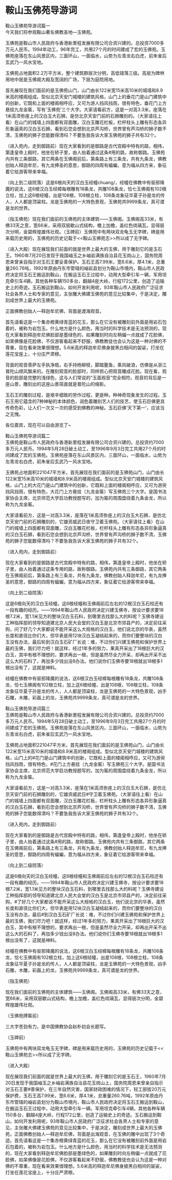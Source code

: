 # 鞍山玉佛苑导游词  
鞍山玉佛苑导游词篇一  
今天我们将参观鞍山著名佛教圣地—玉佛苑。  

玉佛苑是鞍山市人民政府与香港新里程发展有限公司合资兴建的。总投资7000多万元人民币。1994年动工，96年完工，共用27个月的时间建成了宏的玉佛苑。玉佛苑座落在东山风景区内，三面环山，一面临水，山势为左青龙右白虎，前朱雀后玄武乃一风水宝地。  

玉佛苑占地面积2.2万平方米，整个建筑群层次分明，高低错落三级。高层为碑林用地中层是玉佛阁大殿及宽阔的广场，下层为庭院用地。  

首先展现在我们面前的是玉佛苑山门，山门由长122米宽15米高10米的城墙和8.9米高的楼阁组成。型似北京天安门城楼的建筑风格，山门上的垂花门是山门建筑中的创新，它既和上面的楼阁相呼应，又可为游人挡风挡雨，很有特色，垂花门上方悬挂九龙金匾，写有‘玉佛苑’三个大字。大家请看前方，这是一对高3.3米，座落在1米高须弥座上的汉白玉大石狮，是仿北京天安门前的石狮雕刻的。（大家请往上看）在山门的城墙上四面都有双面雕，汉白玉雕花栏板，栏杆柱头上雕有形态各异形象逼真的汉白玉石狮，看到石您会想到北京芦沟桥，世界曾有芦沟桥的狮子数不清，玉佛苑的狮子您能数得清吗？不要急我告诉大家玉佛苑的狮子共有32个。  

（进入苑内，走到御路前）现在大家看到的是御路是古代宫殿中特有的路，相伟，第逢皇帝上殿时，他坐在轿子里，由人抬着通过这条#用的路，故称御路。玉佛苑内共有三条御路，其它两条在玉佛阁前后，第条路上有三条龙，共有九条龙，佛教创始人释迦牟尼，有九龙捧圣的意思，御路的四周有蝠蝙，意为福从四方来，象征着它给游客带来幸福。  

（向上到二级院落）这是6根向天的汉白玉经幢chuang/，经幢在佛教中有驱邪降魔的说法，这6根汉白玉经幛每根雕有18条龙，共雕108条龙，恰七玉佛阁有102根立柱，加上这6根经幢，出是108根，108根立柱，108条龙象征华夏子孙是龙的传人，人人都是顶粱柱。龙是玉佛苑的一大特色景观，玉佛苑共9999条龙，真可谓是龙的世界。  

（指玉佛苑）现在我们面前的玉佛苑的主体建筑――玉佛阁。玉佛阁高33米，有佛33天之意，宽66米，采用双层歇山式结构，檐上加檐，盖红色琉璃瓦，显得层次分明，金碧辉煌雄伟壮观。（玉碑前）玉佛苑中有两块双龙龟玉无字碑，碑是用来载历史用的，玉佛苑的历史记载于<<鞍山玉佛苑志>>所以成了无字碑。  

（进入大殿）现在展现我们前面的就是世界上最大的玉佛，用于雕刻它的是玉石王。1960年7月20日发现于我国岫玉之乡岫岩满族自治县花玉岗山上，国务院周恩来曾亲自指示对玉石王要妥善保护。玉石王高7.99米，宽6.6米，厚4.1米，总重量260.76吨，1992年原由丹东市管辖的岫岩县划分为鞍山市境内，鞍山市人民政府决定将玉石王搬运到鞍山，在搬运玉石王过程中，动用大型牵引车一辆，军用坦克牵引车4辆，其他各种车辆150多台，翻越4座大岭，行程172公里，创造了运输史上的奇迹。玉石搬运到鞍山，如何开发利用呢，93年鞍山市人民政府广泛征求社会各界人士和专家的意见，主张雕大佛建玉佛苑的意见比较集中，于是决定，雕刻成世界上最大的玉佛苑。  

正面佛教创始人—释迦牟尼佛，背面是渡海观音。  

首先请看这是一个集赤橙黄绿青蓝的花玉，那么在它没有被雕刻前外面是用岩石包着的，被称为岩包玉。什么地方是什么颜色，用当时的科学技术是无法预测的，现在大家看到释迦牟尼佛脸部是墨绿色的，如果雕刻时向左稍偏一点就成了花脸佛，如杲佛像是花脸佛，不仅游客看起来不舒服，佛教教徒也会认为这是一种对佛的不尊重，现在看来效果很理想。5.6米高的释迦牟尼佛身披黑白相间的袈裟，打坐在莲花宝座上，十分庄严肃穆。  

背面的观音菩萨左手执净瓶，右手持杨柳枝，脚踏鳌鱼，乘风破浪，仿佛是从浙江普陀山顺风飘来的。在雕刻观音的脸部时，同样担心把观音雕成花脸。现在看，观音的脸部是完整的浅绿色，这与人们常说的“玉面观音”完全相符。观音的背后是一座山景，雕刻出的这座山景简直就是普陀山的缩影。  

玉石王的雕刻过程，是艰辛细致的劳作过程，更是种。种神奇现象发生的过程。玉石王用它蕴含的7种神秘的本体颜色，润色着雕刻艺人们的技艺，使玉石巨佛更具传奇色彩，让人们一次又一次的感受到佛教的神秘。玉石巨佛‘天下第一’，应该当之无愧。  

各位嘉宾，现在可以自由游览了~  

鞍山玉佛苑导游词篇二  
玉佛苑是鞍山市人民政府与香港新里程发展有限公司合资兴建的。总投资约7000多万元人民币。1994年5月28日破土动工，至1996年9月3日完工共用27个月的时间建成了宏的玉佛苑。玉佛苑座落在东山风景区内，三面环山，一面临水，山势为左青龙右白虎，前朱雀后玄武乃一风水宝地。  

玉佛苑占地面积221047平方米，首先展现在我们面前的是玉佛苑山门，山门由长122米宽15米高10米的城墙和8.9米高的楼阁组成。型似北京天安门城楼的建筑风格，山门上的大花门是山门建筑中的创新，它既和上面的楼阁相呼应，又可为游臾挡风挡雨，很有特色，大花门上方悬挂（九龙金匾）写玉佛苑三个大字。是国书法家协会主席，北京师范大学启功教授题写的，加为匾的周围盘绕着九条金龙，所以称为九龙金匾。  

大家请看前方，这是一对高3.3米，座落在1米高须弥座上的汉白玉大石狮，是仿北京天安门前的石狮雕刻的，它雄资威武日夜守卫着玉佛苑。（大家请往上看）在山门的城墙上四面都有双面雕，汉白玉雕花栏板，栏杆柱头上雕有形态各异形象逼真的汉白玉石狮，看到石您会想到北京芦沟桥，世界曾有芦沟桥的狮子数不清，玉佛苑的狮子您能数得清吗？不要急我告诉大家玉佛苑的狮子共有32个。  

（进入苑内，走到御路前）  

现在大家看到的是御路是古代宫殿中特有的路，相伟，第逢皇帝上殿时，他坐在轿子里，由人抬着通过这条专用的路，故称御路。玉佛苑内共有三条御路，其它两条在玉佛阁前后，第条路上有三条龙，共有九条龙，佛教创始人释迦牟尼，有九龙捧圣的意思，御路的四周有蝠蝙，意为福从四方来，象征着它给游客带来幸福。  

（向上到二级院落）  

这是6根向天的汉白玉经幢，这6根经幢和玉佛阁前后左右的12根汉白玉石柱还有一段有趣的经历。――1994年鞍山市人民政府决定兴建玉佛寺，按设计要求要18根7.2米，宽1.1米见方的整块汉白玉石料，到哪里去找那么大的料呢？玉佛寺建设工种指挥部的领导知道建北京人民大会堂的汉白玉是北京市郊县产的，决定前往采购，问了好几个大家都说不能开采这么大规格的汉白玉，他们说北京的华表，虽然长度和直径比你们大，但华表是用12块汉白玉凝结起来的，而你们要整块的汉白玉没有办法，最后轮到汉白玉石矿厂长说：难，不过你们兴建玉佛苑和保护世界上最的玉佛，我们尽力吧！就这样，经过1年多的努力，果真开采出了18根巨大的汉白玉，其中有根不理想的，要求再出一根，但是虽然尽全力开采，却再出开采不出这么大的石料了，再加多少钱出没8办法。他们说你们玉佛寺要18根就出18根多1根出没有了，这就是神料。  

经幢在佛教中有驱邪降魔的说法，这6根汉白玉经幛每根雕有18条龙，共雕108条龙，恰七玉佛阁有102根立柱，加上这6根经幢，出是108根，108根立柱，108条龙象征华夏子孙是龙的传人，人人都是顶粱柱，龙是玉佛苑的一大特色景观，凶手石雕，木雕，彩画上的龙，玉佛苑共9999条龙，真可谓是龙的世界。  

鞍山玉佛苑导游词篇三  
玉佛苑是鞍山市人民政府与香港新里程发展有限公司合资兴建的。总投资约7000多万元人民币。1994年5月28日破土动工，至1996年9月3日完工共用27个月的时间建成了宏的玉佛苑。玉佛苑座落在东山风景区内，三面环山，一面临水，山势为左青龙右白虎，前朱雀后玄武乃一风水宝地。  

玉佛苑占地面积221047平方米，首先展现在我们面前的是玉佛苑山门，山门由长122米宽15米高10米的城墙和8.9米高的楼阁组成。型似北京天安门城楼的建筑风格，山门上的#花门是山门建筑中的创新，它既和上面的楼阁相呼应，又可为游臾挡风挡雨，很有特色，#花门上方悬挂（九龙金匾）写玉佛苑三个大字。是国书法家协会主席，北京师范大学启功教授题写的，加为匾的周围盘绕着九条金龙，所以称为九龙金匾。  

大家请看前方，这是一对高3.3米，座落在1米高须弥座上的汉白玉大石狮，是仿北京天安门前的石狮雕刻的，它雄资威武日#守卫着玉佛苑。（大家请往上看）在山门的城墙上四面都有双面雕，汉白玉雕花栏板，栏杆柱头上雕有形态各异形象逼真的汉白玉石狮，看到石您会想到北京芦沟桥，世界曾有芦沟桥的狮子数不清，玉佛苑的狮子您能数得清吗？不要急我告诉大家玉佛苑的狮子共有32个。  

（进入苑内，走到御路前）  

现在大家看到的是御路是古代宫殿中特有的路，相伟，第逢皇帝上殿时，他坐在轿子里，由人抬着通过这条#用的路，故称御路。玉佛苑内共有三条御路，其它两条在玉佛阁前后，第条路上有三条龙，共有九条龙，佛教创始人释迦牟尼，有九龙捧圣的意思，御路的四周有蝠蝙，意为福从四方来，象征着它给游客带来幸福。  

（向上到二级院落）  

这是6根向天的汉白玉经幢，这6根经幢和玉佛阁前后左右的12根汉白玉石柱还有一段有趣的经历。――1994年鞍山市人民政府决定兴建玉佛寺，按设计要求要18根7.2米，宽1.1米见方的整块汉白玉石料，到哪里去找那么大的料呢？玉佛寺建设工种指挥部的领导知道建北京人民大会堂的汉白玉是北京市郊县产的，决定前往采购，#了好几个大家都说不能开采这么大规格的汉白玉，他们说北京的华表，虽然长度和直径比你们大，但华表是用12块汉白玉凝结起来的，而你们要整块的汉白玉没有办法，最后#到汉白玉石矿厂长说：难，不过你们兴建玉佛苑和保护世界上最的玉佛，我们尽力吧！就这样，经过1年多的努力，果真开采出了18根巨大的汉白玉，其中有根不理想的，要求再出一根，但是虽然尽全力开采，却再出开采不出这么大的石料了，再加多少钱出没8办法。他们说你们玉佛寺要18根就出18根多1根出没有了，这就是神料。  

经幢在佛教中有驱邪降魔的说法，这6根汉白玉经幛每根雕有18条龙，共雕108条龙，恰七玉佛阁有102根立柱，加上这6根经幢，出是108根，108根立柱，108条龙象征华夏子孙是龙的传人，人人都是顶粱柱，龙是玉佛苑的一大特色景观，凶手石雕，木雕，彩画上的龙，玉佛苑共9999条龙，真可谓是龙的世界。  

（指玉佛苑）  

现在我们面前的玉佛苑的主体建筑――玉佛阁。玉佛阁高33米，有佛33天之意，宽66米，采用双层歇山式结构，檐上加檐，盖红色琉璃瓦，显得层次分明，金碧辉煌雄伟壮观。  

（玉佛苑牌匾前）  

三大字苍劲有力，是中国佛教协会赵朴初会长题写。  

（玉碑前）  

玉佛苑中有两块双龙龟玉无字碑，碑是用来载历史用的，玉佛苑的历史记载于<<鞍山玉佛苑志>>所以成了无字碑。  

（进入大殿）  

现在展现我们前面的就是世界上最大的玉佛，用于雕刻它的是玉石王，1960年7月20日发现于我国岫玉之乡岫岩满族自治县花玉岗山上，国务院周恩来曾亲自指示对玉石王要#善保护，在三年自然灾害，国家财政困难的情况下，轻工部拔20万元保护费，玉石王高7.99米，宽6.6米，厚4.1米，总重量260.76吨，1992年原由丹东市管辖的岫岩县划分为鞍山市境内，鞍山市人民政府决定将玉石王搬运到鞍山，在搬运玉石王过程中，动用大型牵引车一辆，军用坦克牵引车4辆，其他各种车辆150多台，翻越4座大岭，行程172公里，创造了运输史上的奇迹。玉石搬运到鞍山，如何开发利用呢，93年鞍山市人民政府广泛征求社会各界人士和专家的意见，主张雕大佛建玉佛苑的意见比较集中，于是决定，雕刻成世界上最大的玉佛苑，正面佛教创始人—释迦牟尼佛，背面是出海观音，在玉佛的雕中出现了3个奇迹。首先请看这是一个集赤橙黄绿青蓝的花玉，那么在它没有被雕刻前外面是用岩石包着的，被称为岩包玉。什么地方是什么颜色，用当时的科学技术是无法预测的，现在大家看到释迦牟尼佛脸部是墨绿色的，如果雕刻时向左稍偏一点就成了花脸佛，如杲佛像是花脸佛，不仅游客看起来不舒服，佛教教徒也会认为这是一种对佛的不尊重，现在看来效果很理想。5.6米高的释迦牟尼佛身披黑白相间的袈裟，打坐在莲花宝座上，十分庄严肃穆。  
